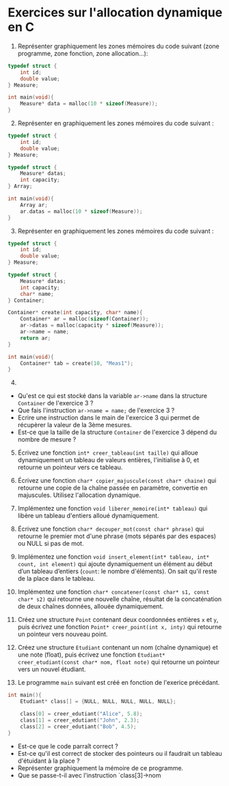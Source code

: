 # Exercices sur l'allocation dynamique en C

1. Représenter graphiquement les zones mémoires du code suivant (zone programme, zone fonction, zone allocation...): 
```c
typedef struct {
    int id;
    double value;
} Measure;

int main(void){
    Measure* data = malloc(10 * sizeof(Measure));
}
```

2. Représenter en graphiquement les zones mémoires du code suivant : 
```c
typedef struct {
    int id;
    double value;
} Measure;

typedef struct {
    Measure* datas;
    int capacity;
} Array;

int main(void){
    Array ar;
    ar.datas = malloc(10 * sizeof(Measure));
}
```

3. Représenter en graphiquement les zones mémoires du code suivant : 
```c
typedef struct {
    int id;
    double value;
} Measure;

typedef struct {
    Measure* datas;
    int capacity;
    char* name;
} Container;

Container* create(int capacity, char* name){
    Container* ar = malloc(sizeof(Container));
    ar->datas = malloc(capacity * sizeof(Measure));
    ar->name = name;
    return ar;
}

int main(void){
    Container* tab = create(10, "Meas1");
}
```

4.
- Qu'est ce qui est stocké dans la variable `ar->name` dans la structure `Container` de l'exercice 3 ?
- Que fais l'instruction `ar->name = name;` de l'exercice 3 ?
- Ecrire une instruction dans le main de l'exercice 3 qui permet de récupèrer la valeur de la 3ème mesures.
- Est-ce que la taille de la structure `Container` de l'exercice 3 dépend du nombre de mesure ?

5. Écrivez une fonction `int* creer_tableau(int taille)` qui alloue dynamiquement un tableau de valeurs entières, l'initialise à 0, et retourne un pointeur vers ce tableau.

6. Écrivez une fonction `char* copier_majuscule(const char* chaine)` qui retourne une copie de la chaîne passée en paramètre, convertie en majuscules. Utilisez l'allocation dynamique.

7. Implémentez une fonction `void liberer_memoire(int* tableau)` qui libère un tableau d'entiers alloué dynamiquement.

8. Écrivez une fonction `char* decouper_mot(const char* phrase)` qui retourne le premier mot d'une phrase (mots séparés par des espaces) ou NULL si pas de mot.

9. Implémentez une fonction `void insert_element(int* tableau, int* count, int element)` qui ajoute dynamiquement un élément au début d’un tableau d’entiers (`count`: le nombre d'éléments). On sait qu'il reste de la place dans le tableau.

10. Implémentez une fonction `char* concatener(const char* s1, const char* s2)` qui retourne une nouvelle chaîne, résultat de la concaténation de deux chaînes données, allouée dynamiquement.

11. Créez une structure `Point` contenant deux coordonnées entières `x` et `y`, puis écrivez une fonction `Point* creer_point(int x, inty)` qui retourne un pointeur vers nouveau point.

12. Créez une structure `Etudiant` contenant un nom (chaîne dynamique) et une note (float), puis écrivez une fonction `Etudiant* creer_etudiant(const char* nom, float note)` qui retourne un pointeur vers un nouvel étudiant.

13. Le programme `main` suivant est créé en fonction de l'exerice précédant.
```c
int main(){
    Etudiant* class[] = {NULL, NULL, NULL, NULL, NULL};

    class[0] = creer_edutiant("Alice", 5.8);
    class[1] = creer_edutiant("John", 2.3);
    class[2] = creer_edutiant("Bob", 4.5);
}
```

- Est-ce que le code parraît correct ?
- Est-ce qu'il est correct de stocker des pointeurs ou il faudrait un tableau d'étuidant à la place ?
- Représenter graphiquement la mémoire de ce programme.
- Que se passe-t-il avec l'instruction `class[3]->nom
